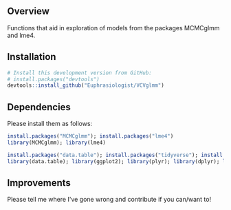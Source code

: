 
Overview
--------

Functions that aid in exploration of models from the packages MCMCglmm and lme4.

Installation
------------

``` r
# Install this development version from GitHub:
# install.packages("devtools")
devtools::install_github("Euphrasiologist/VCVglmm")
```

Dependencies
------------

Please install them as follows:

``` r
install.packages("MCMCglmm"); install.packages("lme4")
library(MCMCglmm); library(lme4)

install.packages("data.table"); install.packages("tidyverse"); install.packages("ape"); install.packages("coda"); install.packages("lattice")
library(data.table); library(ggplot2); library(plyr); library(dplyr); library(reshape2); library(ape); library("coda"); library("lattice")
```

Improvements
------------

Please tell me where I've gone wrong and contribute if you can/want to!
